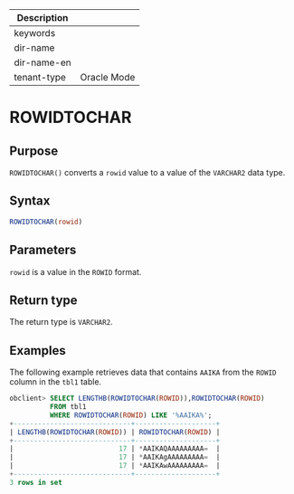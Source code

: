 | Description   |                 |
|---------------|-----------------|
| keywords      |                 |
| dir-name      |                 |
| dir-name-en   |                 |
| tenant-type   | Oracle Mode     |

# ROWIDTOCHAR

## Purpose

`ROWIDTOCHAR()` converts a `rowid` value to a value of the `VARCHAR2` data type.

## Syntax

```sql
ROWIDTOCHAR(rowid)
```

## Parameters

`rowid` is a value in the `ROWID` format.

## Return type

The return type is `VARCHAR2`.

## Examples

The following example retrieves data that contains `AAIKA` from the `ROWID` column in the `tbl1` table.

```sql
obclient> SELECT LENGTHB(ROWIDTOCHAR(ROWID)),ROWIDTOCHAR(ROWID)
          FROM tbl1
          WHERE ROWIDTOCHAR(ROWID) LIKE '%AAIKA%';
+-----------------------------+--------------------+
| LENGTHB(ROWIDTOCHAR(ROWID)) | ROWIDTOCHAR(ROWID) |
+-----------------------------+--------------------+
|                          17 | *AAIKAQAAAAAAAAA=  |
|                          17 | *AAIKAgAAAAAAAAA=  |
|                          17 | *AAIKAwAAAAAAAAA=  |
+-----------------------------+--------------------+
3 rows in set
```
